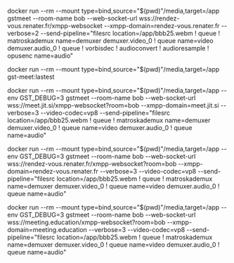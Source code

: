 


docker run --rm --mount type=bind,source="$(pwd)"/media,target=/app  gstmeet --room-name bob --web-socket-url wss://rendez-vous.renater.fr/xmpp-websocket --xmpp-domain=rendez-vous.renater.fr --verbose=2 --send-pipeline="filesrc location=/app/bbb25.webm ! queue ! matroskademux name=demuxer demuxer.video_0 ! queue name=video  demuxer.audio_0 ! queue ! vorbisdec ! audioconvert ! audioresample ! opusenc name=audio"



docker run --rm --mount type=bind,source="$(pwd)"/media,target=/app  gst-meet:lastest



docker run --rm --mount type=bind,source="$(pwd)"/media,target=/app --env GST_DEBUG=3 gstmeet --room-name bob --web-socket-url wss://meet.jit.si/xmpp-websocket?room=bob --xmpp-domain=meet.jit.si --verbose=3 --video-codec=vp8 --send-pipeline="filesrc location=/app/bbb25.webm ! queue ! matroskademux name=demuxer demuxer.video_0 ! queue name=video  demuxer.audio_0 ! queue name=audio"



docker run --rm --mount type=bind,source="$(pwd)"/media,target=/app --env GST_DEBUG=3 gstmeet --room-name bob --web-socket-url wss://rendez-vous.renater.fr/xmpp-websocket?room=bob --xmpp-domain=rendez-vous.renater.fr --verbose=3 --video-codec=vp8 --send-pipeline="filesrc location=/app/bbb25.webm ! queue ! matroskademux name=demuxer demuxer.video_0 ! queue name=video  demuxer.audio_0 ! queue name=audio"

docker run --rm --mount type=bind,source="$(pwd)"/media,target=/app --env GST_DEBUG=3 gstmeet --room-name bob --web-socket-url wss://meeting.education/xmpp-websocket?room=bob --xmpp-domain=meeting.education --verbose=3 --video-codec=vp8 --send-pipeline="filesrc location=/app/bbb25.webm ! queue ! matroskademux name=demuxer demuxer.video_0 ! queue name=video  demuxer.audio_0 ! queue name=audio"
  